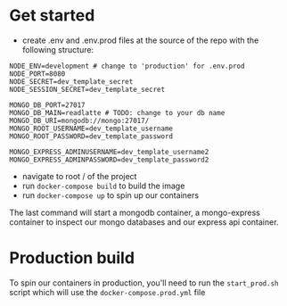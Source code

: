# Get started

- create .env and .env.prod files at the source of the repo with the following structure:
```
NODE_ENV=development # change to 'production' for .env.prod
NODE_PORT=8080
NODE_SECRET=dev_template_secret
NODE_SESSION_SECRET=dev_template_secret

MONGO_DB_PORT=27017
MONGO_DB_MAIN=readlatte # TODO: change to your db name
MONGO_DB_URI=mongodb://mongo:27017/
MONGO_ROOT_USERNAME=dev_template_username
MONGO_ROOT_PASSWORD=dev_template_password

MONGO_EXPRESS_ADMINUSERNAME=dev_template_username2
MONGO_EXPRESS_ADMINPASSWORD=dev_template_password2
```

- navigate to root / of the project
- run `docker-compose build` to build the image
- run `docker-compose up` to spin up our containers

The last command will start a mongodb container, a mongo-express container to inspect our mongo databases and our express api container.

# Production build
To spin our containers in production, you'll need to run the `start_prod.sh` script which will use the `docker-compose.prod.yml` file